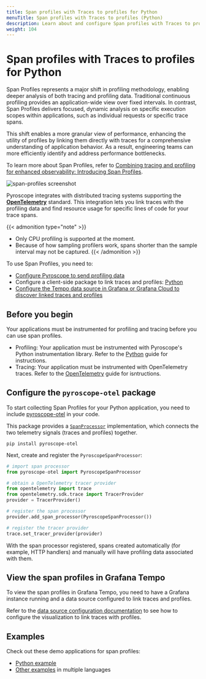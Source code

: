 ```yaml
---
title: Span profiles with Traces to profiles for Python
menuTitle: Span profiles with Traces to profiles (Python)
description: Learn about and configure Span profiles with Traces to profiles in Grafana for Python applications.
weight: 104
---
```


# Span profiles with Traces to profiles for Python

Span Profiles represents a major shift in profiling methodology, enabling deeper analysis of both tracing and profiling data.
Traditional continuous profiling provides an application-wide view over fixed intervals.
In contrast, Span Profiles delivers focused, dynamic analysis on specific execution scopes within applications, such as individual requests or specific trace spans.

This shift enables a more granular view of performance, enhancing the utility of profiles by linking them directly with traces for a comprehensive understanding of application behavior. As a result, engineering teams can more efficiently identify and address performance bottlenecks.

To learn more about Span Profiles, refer to [Combining tracing and profiling for enhanced observability: Introducing Span Profiles](/blog/2024/02/06/combining-tracing-and-profiling-for-enhanced-observability-introducing-span-profiles/).

![span-profiles screenshot](https://grafana.com/static/img/docs/tempo/profiles/tempo-profiles-Span-link-profile-data-source.png)

Pyroscope integrates with distributed tracing systems supporting the [**OpenTelemetry**](https://opentelemetry.io/docs/languages/python/getting-started/) standard.
This integration lets you link traces with the profiling data and find resource usage for specific lines of code for your trace spans.

{{< admonition type="note" >}}
* Only CPU profiling is supported at the moment.
* Because of how sampling profilers work, spans shorter than the sample interval may not be captured.
{{< /admonition >}}

To use Span Profiles, you need to:

* [Configure Pyroscope to send profiling data](../../)
* Configure a client-side package to link traces and profiles: [Python](https://github.com/grafana/otel-profiling-python)
* [Configure the Tempo data source in Grafana or Grafana Cloud to discover linked traces and profiles](/docs/grafana-cloud/connect-externally-hosted/data-sources/tempo/configure-tempo-data-source/)

## Before you begin

Your applications must be instrumented for profiling and tracing before you can use span profiles.

* Profiling: Your application must be instrumented with Pyroscope's Python instrumentation library. Refer to the [Python](../../language-sdks/python/) guide for instructions.
* Tracing: Your application must be instrumented with OpenTelemetry traces. Refer to the [OpenTelemetry](https://opentelemetry.io/docs/languages/python/getting-started/) guide for isntructions.

## Configure the `pyroscope-otel` package

To start collecting Span Profiles for your Python application, you need to include [pyroscope-otel](https://github.com/grafana/otel-profiling-python) in your code.

This package provides a [`SpanProcessor`](https://github.com/open-telemetry/opentelemetry-python/blob/d213e02941039d4383abc3608b75404ce84725b1/opentelemetry-sdk/src/opentelemetry/sdk/trace/__init__.py#L85) implementation, which connects the two telemetry signals (traces and profiles) together.

```shell
pip install pyroscope-otel
```

Next, create and register the `PyroscopeSpanProcessor`:
```python
# import span processor
from pyroscope-otel import PyroscopeSpanProcessor

# obtain a OpenTelemetry tracer provider
from opentelemetry import trace
from opentelemetry.sdk.trace import TracerProvider
provider = TracerProvider()

# register the span processor
provider.add_span_processor(PyroscopeSpanProcessor())

# register the tracer provider
trace.set_tracer_provider(provider)
```

With the span processor registered, spans created automatically (for example, HTTP handlers) and manually will have profiling data associated with them.

## View the span profiles in Grafana Tempo

To view the span profiles in Grafana Tempo, you need to have a Grafana instance running and a data source configured to link traces and profiles.

Refer to the [data source configuration documentation](https://grafana.com/docs/grafana/<GRAFANA_VERSION>/datasources/tempo/configure-tempo-data-source) to see how to configure the visualization to link traces with profiles.

## Examples

Check out these demo applications for span profiles:
- [Python example](https://github.com/grafana/pyroscope/tree/main/examples/tracing/python)
- [Other examples](https://github.com/grafana/pyroscope/tree/main/examples/tracing/tempo) in multiple languages
